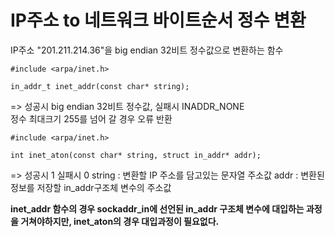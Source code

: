 # IP주소 to 네트워크 바이트순서 정수 변환

IP주소 "201.211.214.36"을 big endian 32비트 정수값으로 변환하는 함수  

```
#include <arpa/inet.h>

in_addr_t inet_addr(const char* string);  
```
=> 성공시 big endian 32비트 정수값, 실패시 INADDR_NONE  
정수 최대크기 255를 넘어 갈 경우 오류 반환

```
#include <arpa/inet.h>

int inet_aton(const char* string, struct in_addr* addr);
```
=> 성공시 1 실패시 0
string : 변환할 IP 주소를 담고있는 문자열 주소값
addr : 변환된 정보를 저장할 in_addr구조체 변수의 주소값

**inet_addr 함수의 경우 sockaddr_in에 선언된 in_addr 구조체 변수에 대입하는 과정을 거쳐야하지만, inet_aton의 경우 대입과정이 필요없다.**


